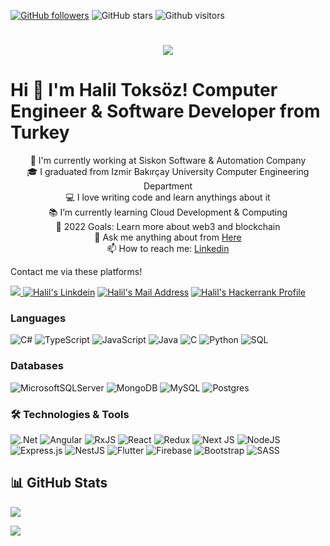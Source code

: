 [![GitHub followers](https://img.shields.io/github/followers/haliltokszz?style=social)](https://github.com/haliltokszz?tab=followers)
![GitHub stars](https://img.shields.io/github/stars/haliltokszz?style=social)
![Github visitors](https://api.visitorbadge.io/api/VisitorHit?user=haliltokszz&repo=github-visitors-badge&countColor=%237B1E7A)

<h1 align="center">
  <a href="https://git.io/typing-svg">
    <img src="https://readme-typing-svg.herokuapp.com/?lines=Hello,+There!+👋;I+am+Halil+TOKSÖZ....;Nice+to+meet+you!&center=true&size=30">
  </a>
</h1>

# Hi 👋 I'm Halil Toksöz! Computer Engineer & Software Developer from Turkey

<p align="center">
  🔬 I'm currently working at Siskon Software & Automation Company
  <br>
  🎓 I graduated from Izmir Bakırçay University Computer Engineering Department
  <br>
  💻 I love writing code and learn anythings about it
  <br>
  📚 I’m currently learning Cloud Development & Computing
  <br>
  🥅 2022 Goals: Learn more about web3 and blockchain
  <br>
  💬 Ask me anything about from <a href="https://github.com/haliltokszz/haliltokszz/issues" title="Issues">Here</a>
  <br>
  📫 How to reach me: <a href="https://www.linkedin.com/in/halil-toks%C3%B6z-2b634317b/" target="_blank" rel="nofollow">Linkedin</a>
</p>

Contact me via these platforms!

<a href="https://www.instagram.com/halil.toksozz/"> <img src="https://img.shields.io/badge/Instagram-E4405F?style=for-the-badge&logo=instagram&logoColor=white"></img> </a>
<a href="https://www.linkedin.com/in/halil-toks%C3%B6z-2b634317b/" target="_blank" rel="nofollow"><img alt="Halil's Linkdein" src="https://img.shields.io/badge/LinkedIn-0077B5?style=for-the-badge&logo=linkedin&logoColor=white" /></a>
<a href="mailto:toksozhalil@gmail.com" target="_blank" rel="nofollow"><img alt="Halil's Mail Address" src="https://img.shields.io/badge/Gmail-D14836?style=for-the-badge&logo=gmail&logoColor=white" /></a>
<a href="https://www.hackerrank.com/toksozhalil" title="HackerRank Profile"><img alt="Halil's Hackerrank Profile" src="https://img.shields.io/badge/-Hackerrank-2EC866?style=for-the-badge&logo=HackerRank&logoColor=white"></a>

### Languages

![C#](https://img.shields.io/badge/-C%23-000?&logo=c-sharp)
![TypeScript](https://img.shields.io/badge/-TypeScript-000?&logo=TypeScript)
![JavaScript](https://img.shields.io/badge/-JavaScript-000?&logo=JavaScript)
![Java](https://img.shields.io/badge/-Java-000?&logo=Java&logoColor=007396)
![C](https://img.shields.io/badge/-C-000?&logo=C)
![Python](https://img.shields.io/badge/-Python-000?&logo=Python)
![SQL](https://img.shields.io/badge/-SQL-000?&logo=MySQL)

### Databases

![MicrosoftSQLServer](https://img.shields.io/badge/Microsoft%20SQL%20Sever-CC2927?style=for-the-badge&logo=microsoft%20sql%20server&logoColor=white)
![MongoDB](https://img.shields.io/badge/MongoDB-%234ea94b.svg?style=for-the-badge&logo=mongodb&logoColor=white)
![MySQL](https://img.shields.io/badge/mysql-%2300f.svg?style=for-the-badge&logo=mysql&logoColor=white)
![Postgres](https://img.shields.io/badge/postgres-%23316192.svg?style=for-the-badge&logo=postgresql&logoColor=white)

### 🛠 Technologies & Tools

![.Net](https://img.shields.io/badge/.NET-5C2D91?style=for-the-badge&logo=.net&logoColor=white)
![Angular](https://img.shields.io/badge/angular-%23DD0031.svg?style=for-the-badge&logo=angular&logoColor=white)
![RxJS](https://img.shields.io/badge/rxjs-%23B7178C.svg?style=for-the-badge&logo=reactivex&logoColor=white)
![React](https://img.shields.io/badge/react-%2320232a.svg?style=for-the-badge&logo=react&logoColor=%2361DAFB)
![Redux](https://img.shields.io/badge/redux-%23593d88.svg?style=for-the-badge&logo=redux&logoColor=white)
![Next JS](https://img.shields.io/badge/Next-black?style=for-the-badge&logo=next.js&logoColor=white)
![NodeJS](https://img.shields.io/badge/node.js-6DA55F?style=for-the-badge&logo=node.js&logoColor=white)
![Express.js](https://img.shields.io/badge/express.js-%23404d59.svg?style=for-the-badge&logo=express&logoColor=%2361DAFB)
![NestJS](https://img.shields.io/badge/nestjs-%23E0234E.svg?style=for-the-badge&logo=nestjs&logoColor=white)
![Flutter](https://img.shields.io/badge/Flutter-%2302569B.svg?style=for-the-badge&logo=Flutter&logoColor=white)
![Firebase](https://img.shields.io/badge/firebase-%23039BE5.svg?style=for-the-badge&logo=firebase)
![Bootstrap](https://img.shields.io/badge/bootstrap-%23563D7C.svg?style=for-the-badge&logo=bootstrap&logoColor=white)
![SASS](https://img.shields.io/badge/SASS-hotpink.svg?style=for-the-badge&logo=SASS&logoColor=white)

## 📊 GitHub Stats

<p align="center">
  <p>
    <img src="https://github-readme-stats.vercel.app/api?username=haliltokszz&count_private=true&show_icons=true&theme=tokyonight">
</p>
  <p>
  <img src="https://github-readme-stats.vercel.app/api/top-langs/?username=haliltokszz&hide=python&layout=compact&show_icons=true&theme=tokyonight">
  </p>
</p>
